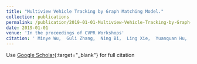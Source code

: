 ```yaml
---
title: "Multiview Vehicle Tracking by Graph Matching Model."
collection: publications
permalink: /publication/2019-01-01-Multiview-Vehicle-Tracking-by-Graph-Matching-Model
date: 2019-01-01
venue: 'In the proceedings of CVPR Workshops'
citation: ' Minye Wu,  Guli Zhang,  Ning Bi,  Ling Xie,  Yuanquan Hu,  Zhiru Shi,  Yoke Intelligence, &quot;Multiview Vehicle Tracking by Graph Matching Model..&quot; In the proceedings of CVPR Workshops, 2019.'
---
```

Use [Google Scholar](https://scholar.google.com/scholar?q=Multiview+Vehicle+Tracking+by+Graph+Matching+Model.){:target="_blank"} for full citation